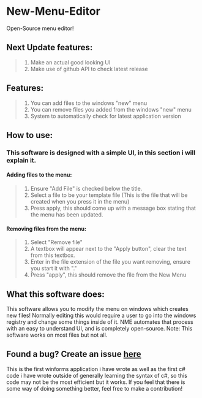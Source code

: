 # New-Menu-Editor
Open-Source menu editor!

## Next Update features:
> 1. Make an actual good looking UI
> 2. Make use of github API to check latest release
## Features:
> 1. You can add files to the windows "new" menu
> 2. You can remove files you added from the windows "new" menu
> 3. System to automatically check for latest application version
## How to use:
### This software is designed with a simple UI, in this section i will explain it.
#### Adding files to the menu:
> 1. Ensure "Add File" is checked below the title.
> 2. Select a file to be your template file (This is the file that will be created when you press it in the menu)
> 3. Press apply, this should come up with a message box stating that the menu has been updated.
#### Removing files from the menu:
> 1. Select "Remove file"
> 2. A textbox will appear next to the "Apply button", clear the text from this textbox.
> 3. Enter in the file extension of the file you want removing, ensure you start it with "."
> 4. Press "apply", this should remove the file from the New Menu
## What this software does:
This software allows you to modify the menu on windows which creates new files!
Normally editing this would require a user to go into the windows registry and change some things inside of it.
NME automates that process with an easy to understand UI, and is completely open-source.
Note: This software works on most files but not all.
## Found a bug? Create an issue [here](https://github.com/ElectronDevDude/NewMenu/issues)
This is the first winforms application i have wrote as well as the first c# code i have wrote outside of generally learning the syntax of c#, so this code may not be the most efficient but it works. If you feel that there is some way of doing something better, feel free to make a contribution!
